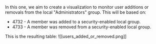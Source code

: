 In this one, we aim to create a visualization to monitor user additions or removals from the local "Administrators" group.
This will be based on:
- 4732 - A member was added to a security-enabled local group.
- 4733 - A member was removed from a security-enabled local group.

This is the resulting table:
![[users_added_or_removed.png]]
